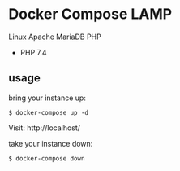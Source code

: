 Docker Compose LAMP
====
Linux Apache MariaDB PHP
* PHP 7.4

usage
-----
bring your instance up:

```$ docker-compose up -d```

Visit: http://localhost/

take your instance down:

```$ docker-compose down```